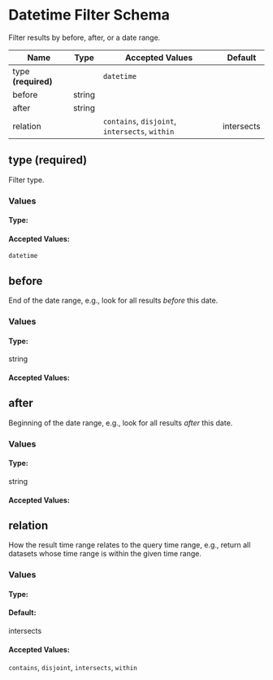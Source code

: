 

# Datetime Filter Schema

Filter results by before, after, or a date range.


| Name | Type | Accepted Values | Default |
|------|------|--------|---------|
| type **(required)**| | `datetime`|  |
| before| string| |  |
| after| string| |  |
| relation| | `contains`, `disjoint`, `intersects`, `within`| intersects |


## type **(required)**

Filter type.

### Values

#### Type:


#### Accepted Values:
`datetime`

## before

End of the date range, e.g., look for all results *before* this date.

### Values

#### Type:
string

#### Accepted Values:


## after

Beginning of the date range, e.g., look for all results *after* this date.

### Values

#### Type:
string

#### Accepted Values:


## relation

How the result time range relates to the query time range, e.g., return all datasets whose time range is within the given time range.

### Values

#### Type:

#### Default:
intersects

#### Accepted Values:
`contains`, `disjoint`, `intersects`, `within`


